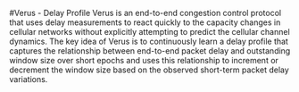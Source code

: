 #Verus - Delay Profile
Verus is an end-to-end congestion control protocol that uses delay measurements to react quickly to the capacity changes in cellular networks without explicitly attempting to predict the cellular channel dynamics. The key idea of Verus is to continuously learn a delay profile that captures the relationship between end-to-end packet delay and outstanding window size over short epochs and uses this relationship to increment or decrement the window size based on the observed short-term packet delay variations.

